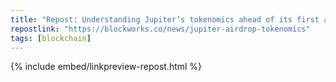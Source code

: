 ```yaml
---
title: "Repost: Understanding Jupiter’s tokenomics ahead of its first airdrop - Blockworks"
repostlink: "https://blockworks.co/news/jupiter-airdrop-tokenomics"
tags: [blockchain]
---
```


{% include embed/linkpreview-repost.html %}
